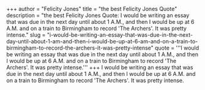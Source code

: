 +++
author = "Felicity Jones"
title = "the best Felicity Jones Quote"
description = "the best Felicity Jones Quote: I would be writing an essay that was due in the next day until about 1 A.M., and then I would be up at 6 A.M. and on a train to Birmingham to record 'The Archers'. It was pretty intense."
slug = "i-would-be-writing-an-essay-that-was-due-in-the-next-day-until-about-1-am-and-then-i-would-be-up-at-6-am-and-on-a-train-to-birmingham-to-record-the-archers-it-was-pretty-intense"
quote = '''I would be writing an essay that was due in the next day until about 1 A.M., and then I would be up at 6 A.M. and on a train to Birmingham to record 'The Archers'. It was pretty intense.'''
+++
I would be writing an essay that was due in the next day until about 1 A.M., and then I would be up at 6 A.M. and on a train to Birmingham to record 'The Archers'. It was pretty intense.
